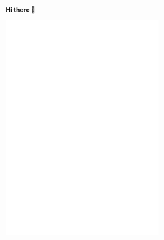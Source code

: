 ### Hi there 👋

<img align="center" src="/github-metrics.svg" alt="Metrics" width="400">

<img align="center" src="/metrics.plugin.isocalendar.fullyear.svg" alt="Metrics" width="400">
